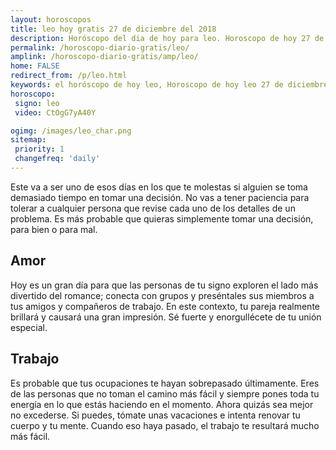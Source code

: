 ```yaml
---
layout: horoscopos
title: leo hoy gratis 27 de diciembre del 2018 
description: Horóscopo del dia de hoy para leo. Horoscopo de hoy 27 de diciembre del 2018. Las predicciones de amor, trabajo, vida personal gratis.
permalink: /horoscopo-diario-gratis/leo/
amplink: /horoscopo-diario-gratis/amp/leo/
home: FALSE
redirect_from: /p/leo.html
keywords: el horóscopo de hoy leo, Horoscopo de hoy leo 27 de diciembre del 2018,horóscopo del día,horoscopo del dia de hoy,horoscopo de hoy,horoscopo de hoy leo,leo hoy,signos zodiacales,horóscopo de hoy,horoscopos de hoy,horoscopo leo hoy,horoscopo de leo de hoy,horóscopo de hoy leo,horoscopos,leo de hoy,los horoscopos de hoy,leo de hoy,leo 27 de diciembre del 2018,signos zodiacales 2018, el horoscopo de hoy
horoscopo:
 signo: leo
 video: CtOgG7yA40Y

ogimg: /images/leo_char.png
sitemap:
 priority: 1
 changefreq: 'daily'
---
```



Este va a ser uno de esos días en los que te molestas si alguien se toma demasiado tiempo en tomar una decisión. No vas a tener paciencia para tolerar a cualquier persona que revise cada uno de los detalles de un problema. Es más probable que quieras simplemente tomar una decisión, para bien o para mal.

## Amor

Hoy es un gran día para que las personas de tu signo exploren el lado más divertido del romance; conecta con grupos y preséntales sus miembros a tus amigos y compañeros de trabajo. En este contexto, tu pareja realmente brillará y causará una gran impresión. Sé fuerte y enorgullécete de tu unión especial.

## Trabajo

Es probable que tus ocupaciones te hayan sobrepasado últimamente. Eres de las personas que no toman el camino más fácil y siempre pones toda tu energía en lo que estás haciendo en el momento. Ahora quizás sea mejor no excederse. Si puedes, tómate unas vacaciones e intenta renovar tu cuerpo y tu mente. Cuando eso haya pasado, el trabajo te resultará mucho más fácil.
